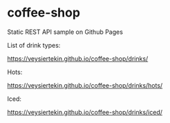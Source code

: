 # coffee-shop

 Static REST API sample on Github Pages

List of drink types:

https://veysiertekin.github.io/coffee-shop/drinks/


Hots:

https://veysiertekin.github.io/coffee-shop/drinks/hots/

Iced:

https://veysiertekin.github.io/coffee-shop/drinks/iced/

